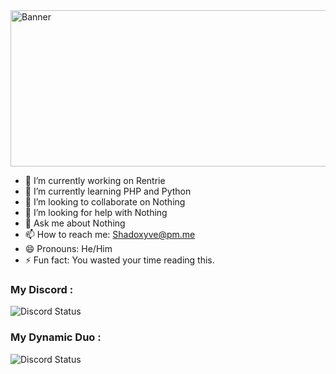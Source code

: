 <img src="https://media.discordapp.net/attachments/907127111708446761/931199486930337912/jtr-banner.png" alt="Banner" width="1000" height="250" >

- 🔭 I’m currently working on Rentrie
- 🌱 I’m currently learning PHP and Python
- 👯 I’m looking to collaborate on Nothing
- 🤔 I’m looking for help with Nothing
- 💬 Ask me about Nothing
- 📫 How to reach me: Shadoxyve@pm.me
- 😄 Pronouns: He/Him
- ⚡ Fun fact: You wasted your time reading this.

### My Discord :
<img src="https://discord.c99.nl/widget/theme-3/903990460186493009.png" alt="Discord Status">

### My Dynamic Duo :
<img src="https://discord.c99.nl/widget/theme-2/906967431673692221.png" alt="Discord Status">


